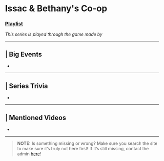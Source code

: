 # Issac & Bethany's Co-op
### [Playlist](https://www.youtube.com/playlist?list=PLwljWXtmIKiSMPtKOeZ-pWCLkcmaoiH80)
*This series is played through the game []() made by []()*

----

## | Big Events
- 

----

## | Series Trivia
- 

----
 
## | Mentioned Videos
- []()
 
----
 
> **NOTE:** Is something missing or wrong? Make sure you search the site to make sure it’s truly not here first! If it’s still missing, contact the admin [here](../chapter_2.html)!